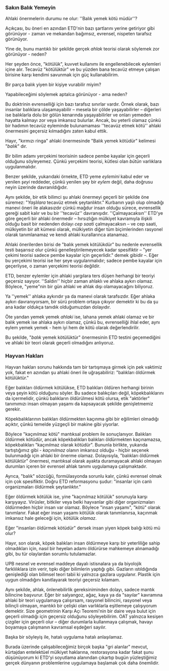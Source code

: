 ### Sakın Balık Yemeyin

Ahlaki önermelerin durumu ne olur: ''Balık yemek kötü müdür''?

Açıkçası, bu öneri en azından ETD'nin bazı şartlarını yerine getiriyor gibi görünüyor - zaman ve mekandan bağımsız, evrensel, nispeten tarafsız görünüyor.

Yine de, bunu mantıklı bir şekilde gerçek *ahlak* teorisi olarak söylemek zor görünüyor - neden?

Her şeyden önce, "kötülük", kuvvet kullanımı ile engellenebilecek eylemleri içine alır. Tecavüz "kötülüktür" ve bu yüzden bana tecavüz etmeye çalışan birisine karşı kendimi savunmak için güç kullanabilirim.

Bir parça balık yiyen bir kişiye vurabilir miyim?

Yapabileceğimi söylemek aptalca görünüyor - ama neden?

Bu doktrinin evrenselliği için bazı tarafsız sınırlar vardır. Örnek olarak, bazı insanlar balıklara ulaşamayabilir – mesela bir çölde yaşayabilirler – diğerleri ise balıklarla dolu bir gölün kenarında yaşayabilirler ve onları yemeden hayatta kalmayı zor veya imkansız bulurlar. Ancak, bu yeterli olamaz çünkü bir hadımın tecavüz eyleminde bulunamaması ''tecavüz etmek kötü'' ahlaki önermesini geçersiz kılmadığını zaten kabul ettik.

Hayır, "kırmızı ringa" ahlaki önermesinde "Balık yemek kötüdür" kelimesi "*balık*" dır.

Bir bilim adamı yerçekimi teorisinin sadece pembe kayalar için geçerli olduğunu söyleyemez. Çünkü yerçekimi teorisi, kütlesi olan *bütün* varlıklara uygulanmalıdır.

Benzer şekilde, yukarıdaki örnekte, ETD yeme *eylemini* kabul eder ve yenilen *şeyi* reddeder, çünkü yenilen şey bir *eylem* değil, daha doğrusu neyin üzerinde davranıldığıdır.

Aynı şekilde, bir etik bilimci şu ahlaki önermeyi geçerli bir şekilde öne süremez: "*Yaşlılara* tecavüz etmek şeytanlıktır." Kurbanın yaşlı olup olmadığı manevi öneri ile alakasızdır çünkü mağdur insan olduğu sürece, evrensellik gereği sabit kalır ve bu bir ''tecavüz'' davranışıdır. ''Çalmayacaksın'' ETD'ye göre geçerli bir ahlaki önermedir – hırsızlığın mülkiyet kavramıyla ilişkili olduğu basit bir nedenden dolayı *cep saati* çalmayacaksın – ve cep saati, mülkiyetin bir alt kümesi olarak, mülkiyetin diğer tüm biçimlerinden rasyonel olarak tanımlanamaz ve kendi ahlaki kurallarınca atanamaz.

Ahlaki önerilerden birisi de "balık yemek kötülükdür" bu nedenle evrensellik testi başarısız olur çünkü genelleştirilemeyecek kadar spesifiktir – "yer çekimi teorisi sadece pembe kayalar için geçerlidir." demek gibidir –. Eğer bu yerçekimi teorisi ise her şeye uygulanmalıdır; sadece pembe kayalar için geçerliyse, o zaman yerçekimi teorisi değildir.

ETD, benzer eylemler için ahlaki yargılara ters düşen herhangi bir teoriyi geçersiz sayıyor. ''Saldırı'' hiçbir zaman ahlaklı ve ahlaka aykırı olamaz. Böylece, "yeme"nin bir gün ahlaki ve ahlak dışı olamayacağını biliyoruz.

Ya ''yemek'' ahlaka aykırıdır ya da manevi olarak tarafsızdır. Eğer ahlaka aykırı davranıyorsam, bir sürü problem ortaya çıkıyor demektir ki bu da şu ana kadar oldukça tanıdık olduğumuzdan dolayıdır.

Öte yandan yemek yemek *ahlaki* ise, lahana yemek ahlaki olamaz ve bir balık yemek ise ahlaka aykırı olamaz, çünkü bu, evrenselliği ihlal eder, aynı eylem yemek yemek - hem iyi hem de kötü olarak değerlendirilir.

Bu şekilde, "*balık* yemek kötülüktür" önermesinin ETD testini geçemediğini ve ahlaki bir teori olarak geçerli olmadığını anlıyoruz.

### Hayvan Hakları

Hayvan hakları sorunu hakkında tam bir tartışmaya girmek için pek vaktimiz yok, fakat en azından şu ahlaki öneri ile uğraşabiliriz: "balıkları öldürmek kötülüktür."

Eğer balıkları öldürmek kötülükse, ETD balıkları öldüren herhangi birinin veya şeyin kötü olduğunu söyler. Bu sadece balıkçıları değil, köpekbalıklarını da içermelidir, çünkü balıkların öldürülmesi kötü olursa, etik "aktörler" tanımımızı insan olmayan yaşamı da kapsayacak şekilde genişletmemiz gerekir.

Köpekbalıklarının balıkları öldürmekten kaçınma gibi bir eğilimleri olmadığı açıktır, çünkü temelde yüzgeçli bir makine gibi yiyorlar.

Böylece "kaçınılmaz kötü" mantıksal problem ile sonuçlanıyor. Balıkları öldürmek kötüdür, ancak köpekbalıkları balıkları öldürmekten kaçınamazsa, köpekbalıkları "kaçınılmaz olarak kötüdür". Bununla birlikte, yukarıda tartıştığımız gibi - *kaçınılmaz* olanın imkansız olduğu - hiçbir seçenek bulunmadığı için ahlaki bir önerme olamaz. Dolayısıyla, "balıkları öldürmek kötülüktür" önermesi, mantıksal olarak ayakta duramayacak ahlaki olmayan durumları içeren bir evrensel ahlak tanımı uygulamaya çalışmaktadır.

Ayrıca, "balık" sözcüğü, formülasyonda sorunlu kalır, çünkü evrensel olmak için çok spesifiktir. Doğru ETD reformasyonu şudur: "insanlar için canlı organizmaları öldürmek şeytanlıktır."

Eğer öldürmek kötülük ise, yine "kaçınılmaz kötülük" sorunuyla karşı karşıyayız. Virüsler, bitkiler veya belki hayvanlar gibi diğer organizmaları öldürmeden hiçbir insan var olamaz. Böylece "insan yaşamı", "kötü" olarak tanımlanır. Fakat eğer insan yaşamı kötülük olarak tanımlanırsa, kaçınmak imkansız hale geleceği için, kötülük *olamaz*.

Eğer "insanları öldürmek kötüdür" dersek insan yiyen köpek balığı kötü mü olur?

Hayır, son olarak, köpek balıkları insan öldürmeye karşı bir yeterliliğe sahip olmadıkları için, nasıl bir heyelan adamı öldürürse mahkemeye alınamadığı gibi, bu tür olaylardan sorumlu tutulamazlar.

UPB nesnel ve evrensel maddeye dayalı istisnalara ya da biyolojik farklılıklara izin verir, tıpkı diğer bilimlerin yaptığı gibi. Gazların ıstıldığında genişlediği olan bilimsel teori tabii ki yalnızca gazlara uygulanır. Plastik için uygun olmadığını kanıtlayarak teoriyi geçersiz kılamam.

Aynı şekilde, ahlak, önlenebilirlik gereksiniminden dolayı, sadece mantık bilincine başvurur. Eğer bir salyangoz, ağaç, kaya ya da "sayılar" kavramına ahlaki bir teori uygulamaya çalışırsam, rasyonel bilincini, rasyonel veya bilinçli olmayan, mantıklı bir çelişki olan varlıklarla eşitlemeye çalışıyorum demektir. Size geometrinin Karşı Açı Teoremi'nin bir daire veya bulut için geçerli olmadığı için geçersiz olduğunu söyleyebilirim. OAT yalnızca kesişen çizgiler için geçerli olur – diğer durumlarla kullanmaya çalışmak, havayı boyamaya çalışmanın kavramsal eşdeğeri sayılır.

Başka bir söyleyiş ile, hatalı uygulama hatalı anlaşılamaz.

Burada üzerinde çalışabileceğimiz birçok başka "gri alanlar" mevcut, kürtajdan entelektüel mülkiyet haklarına, restorasyona kadar fakat şunu düşünüyorum ki ETD'yi soyutlama alanından çıkartıp bugün yüzleştiğimiz gerçek dünyanın problemlerine uygulamaya başlamak çok daha önemlidir.